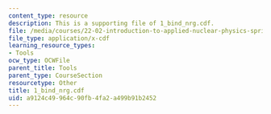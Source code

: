 ```yaml
---
content_type: resource
description: This is a supporting file of 1_bind_nrg.cdf.
file: /media/courses/22-02-introduction-to-applied-nuclear-physics-spring-2012/a9124c49964c90fb4fa2a499b91b2452_1_bind_nrg.cdf
file_type: application/x-cdf
learning_resource_types:
- Tools
ocw_type: OCWFile
parent_title: Tools
parent_type: CourseSection
resourcetype: Other
title: 1_bind_nrg.cdf
uid: a9124c49-964c-90fb-4fa2-a499b91b2452
---
```

